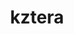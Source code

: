---
title: kztera
github: https://github.com/kztera
mode: dark
transition: 3s
archetype:
  - Little Bit of Everything
---